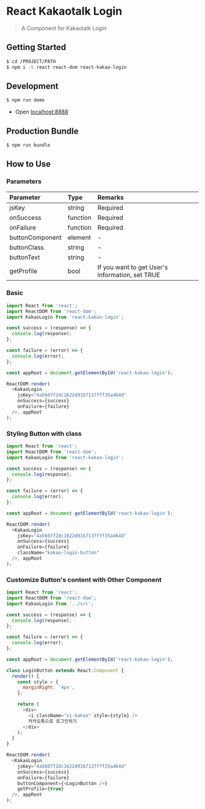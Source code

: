 # React Kakaotalk Login
> A Component for Kakaotalk Login

## Getting Started
```sh
$ cd /PROJECT/PATH
$ npm i -S react react-dom react-kakao-login
```

## Development
```sh
$ npm run demo
```
- Open [localhost:8888](http://localhost:8888)

## Production Bundle
```sh
$ npm run bundle
```

## How to Use
### Parameters
| Parameter        | Type       | Remarks                                         |
|:-----------------|:-----------|:------------------------------------------------|
| jsKey            | string     | Required                                        |
| onSuccess        | function   | Required                                        |
| onFailure        | function   | Required                                        |
| buttonComponent  | element    | -                                               |
| buttonClass      | string     | -                                               |
| buttonText       | string     | -                                               |
| getProfile       | bool       | If you want to get User's information, set TRUE |

### Basic
```js
import React from 'react';
import ReactDOM from 'react-dom';
import KakaoLogin from 'react-kakao-login';

const success = (response) => {
  console.log(response);
};

const failure = (error) => {
  console.log(error);
};

const appRoot = document.getElementById('react-kakao-login');

ReactDOM.render(
  <KakaoLogin
    jsKey="4a5607f2dc1622d91b7137fff35a464d"
    onSuccess={success}
    onFailure={failure}
  />, appRoot
);
```

### Styling Button with class
```js
import React from 'react';
import ReactDOM from 'react-dom';
import KakaoLogin from 'react-kakao-login';

const success = (response) => {
  console.log(response);
};

const failure = (error) => {
  console.log(error);
};

const appRoot = document.getElementById('react-kakao-login');

ReactDOM.render(
  <KakaoLogin
    jsKey="4a5607f2dc1622d91b7137fff35a464d"
    onSuccess={success}
    onFailure={failure}
    className="kakao-login-button"
  />, appRoot
);
```

### Customize Button's content with Other Component
```js
import React from 'react';
import ReactDOM from 'react-dom';
import KakaoLogin from '../src';

const success = (response) => {
  console.log(response);
};

const failure = (error) => {
  console.log(error);
};

const appRoot = document.getElementById('react-kakao-login');

class LoginButton extends React.Component {
  render() {
    const style = {
      marginRight: '4px',
    };

    return (
      <div>
        <i className="xi-kakao" style={style} />
        카카오톡으로 로그인하기
      </div>
    );
  }
}

ReactDOM.render(
  <KakaoLogin
    jsKey="4a5607f2dc1622d91b7137fff35a464d"
    onSuccess={success}
    onFailure={failure}
    buttonComponent={<LoginButton />}
    getProfile={true}
  />, appRoot
);
```
